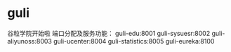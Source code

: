 # guli
谷粒学院开始啦
端口分配及服务功能：
guli-edu:8001
guli-sysuesr:8002
guli-aliyunoss:8003
guli-ucenter:8004
guli-statistics:8005
guli-eureka:8100
